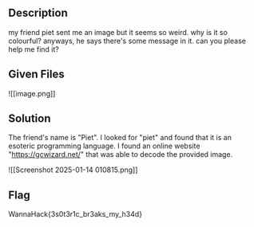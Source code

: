 ## Description
my friend piet sent me an image but it seems so weird. why is it so colourful? anyways, he says there's some message in it. can you please help me find it?

## Given Files
![[image.png]]

## Solution
The friend's name is "Piet". I looked for "piet" and found that it is an esoteric programming language.
I found an online website "https://gcwizard.net/" that was able to decode the provided image.

![[Screenshot 2025-01-14 010815.png]]

## Flag
WannaHack{3s0t3r1c_br3aks_my_h34d}